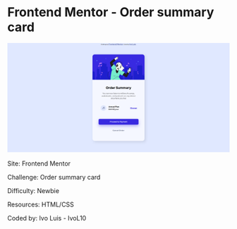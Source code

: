 # Frontend Mentor - Order summary card

![Visualização do design para o desafio de codificação.](./design/screencapture-file-C-Users-Ivo-Desktop-order-summary-component-main-index-html-2021-11-04-14_52_03.png)

Site: Frontend Mentor

Challenge: Order summary card

Difficulty: Newbie

Resources: HTML/CSS

Coded by: Ivo Luis - IvoL10
